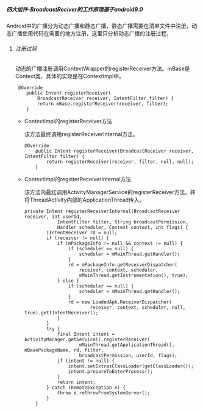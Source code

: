 ##### 四大组件-BroadcastReciver的工作原理基于android9.0

Android中的广播分为动态广播和静态广播，静态广播需要在清单文件中注册，动态广播使用代码在需要的地方注册，这里只分析动态广播的注册过程，

1. ###### 注册过程

   动态的广播注册调用ContextWrapper的registerReceiver方法。mBase是Context类，具体的实现是在ContextImpl中。

   ```
    @Override
       public Intent registerReceiver(
           BroadcastReceiver receiver, IntentFilter filter) {
           return mBase.registerReceiver(receiver, filter);
       }
   ```

   - ContextImpl的registerReceiver方法

     该方法最终调用registerReceiverInternal方法。

     ```
     @Override
         public Intent registerReceiver(BroadcastReceiver receiver, IntentFilter filter) {
             return registerReceiver(receiver, filter, null, null);
         }
     ```

   - ContextImpl的registerReceiverInternal方法

     该方法内最红调用ActivityManagerService的registerReceiver方法。并将ThreadActivity内部的ApplicationThread传入。

     ```
     private Intent registerReceiverInternal(BroadcastReceiver receiver, int userId,
                 IntentFilter filter, String broadcastPermission,
                 Handler scheduler, Context context, int flags) {
             IIntentReceiver rd = null;
             if (receiver != null) {
                 if (mPackageInfo != null && context != null) {
                     if (scheduler == null) {
                         scheduler = mMainThread.getHandler();
                     }
                     rd = mPackageInfo.getReceiverDispatcher(
                         receiver, context, scheduler,
                         mMainThread.getInstrumentation(), true);
                 } else {
                     if (scheduler == null) {
                         scheduler = mMainThread.getHandler();
                     }
                     rd = new LoadedApk.ReceiverDispatcher(
                             receiver, context, scheduler, null, true).getIIntentReceiver();
                 }
             }
             try {
                 final Intent intent = ActivityManager.getService().registerReceiver(
                         mMainThread.getApplicationThread(), mBasePackageName, rd, filter,
                         broadcastPermission, userId, flags);
                 if (intent != null) {
                     intent.setExtrasClassLoader(getClassLoader());
                     intent.prepareToEnterProcess();
                 }
                 return intent;
             } catch (RemoteException e) {
                 throw e.rethrowFromSystemServer();
             }
         }
     ```


